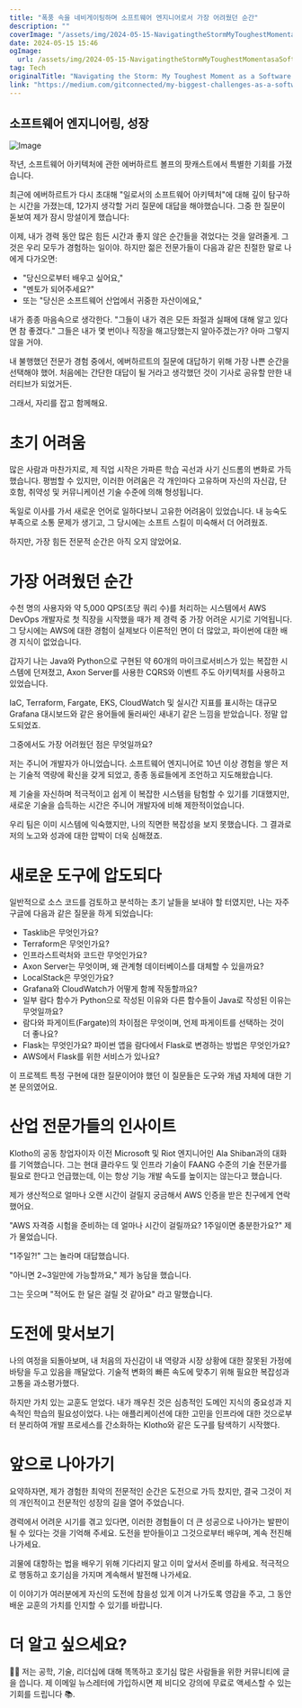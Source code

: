 ```yaml
---
title: "폭풍 속을 네비게이팅하며 소프트웨어 엔지니어로서 가장 어려웠던 순간"
description: ""
coverImage: "/assets/img/2024-05-15-NavigatingtheStormMyToughestMomentasaSoftwareEngineer_0.png"
date: 2024-05-15 15:46
ogImage: 
  url: /assets/img/2024-05-15-NavigatingtheStormMyToughestMomentasaSoftwareEngineer_0.png
tag: Tech
originalTitle: "Navigating the Storm: My Toughest Moment as a Software Engineer"
link: "https://medium.com/gitconnected/my-biggest-challenges-as-a-software-engineer-168ab993e036"
---
```



## 소프트웨어 엔지니어링, 성장

![Image](/assets/img/2024-05-15-NavigatingtheStormMyToughestMomentasaSoftwareEngineer_0.png)

작년, 소프트웨어 아키텍처에 관한 에버하르트 볼프의 팟캐스트에서 특별한 기회를 가졌습니다.

최근에 에버하르트가 다시 초대해 "일로서의 소프트웨어 아키텍처"에 대해 깊이 탐구하는 시간을 가졌는데, 12가지 생각할 거리 질문에 대답을 해야했습니다. 그중 한 질문이 돋보여 제가 잠시 망설이게 했습니다:



이제, 내가 경력 동안 많은 힘든 시간과 좋지 않은 순간들을 겪었다는 것을 알려줄게. 그것은 우리 모두가 경험하는 일이야. 하지만 젊은 전문가들이 다음과 같은 친절한 말로 나에게 다가오면:

- "당신으로부터 배우고 싶어요,"
- "멘토가 되어주세요?"
- 또는 "당신은 소프트웨어 산업에서 귀중한 자산이에요,"

내가 종종 마음속으로 생각한다. "그들이 내가 겪은 모든 좌절과 실패에 대해 알고 있다면 참 좋겠다." 그들은 내가 몇 번이나 직장을 해고당했는지 알아주겠는가? 아마 그렇지 않을 거야.

내 불행했던 전문가 경험 중에서, 에버하르트의 질문에 대답하기 위해 가장 나쁜 순간을 선택해야 했어. 처음에는 간단한 대답이 될 거라고 생각했던 것이 기사로 공유할 만한 내러티브가 되었거든.



그래서, 자리를 잡고 함께해요.

# 초기 어려움

많은 사람과 마찬가지로, 제 직업 시작은 가파른 학습 곡선과 사기 신드롬의 변화로 가득했습니다. 평범할 수 있지만, 이러한 어려움은 각 개인마다 고유하며 자신의 자신감, 단호함, 취약성 및 커뮤니케이션 기술 수준에 의해 형성됩니다.

독일로 이사를 가서 새로운 언어로 일하다보니 고유한 어려움이 있었습니다. 내 능숙도 부족으로 소통 문제가 생기고, 그 당시에는 소프트 스킬이 미숙해서 더 어려웠죠.



하지만, 가장 힘든 전문적 순간은 아직 오지 않았어요.

# 가장 어려웠던 순간

수천 명의 사용자와 약 5,000 QPS(초당 쿼리 수)를 처리하는 시스템에서 AWS DevOps 개발자로 첫 직장을 시작했을 때가 제 경력 중 가장 어려운 시기로 기억됩니다. 그 당시에는 AWS에 대한 경험이 실제보다 이론적인 면이 더 많았고, 파이썬에 대한 배경 지식이 없었습니다.

갑자기 나는 Java와 Python으로 구현된 약 60개의 마이크로서비스가 있는 복잡한 시스템에 던져졌고, Axon Server를 사용한 CQRS와 이벤트 주도 아키텍처를 사용하고 있었습니다.



IaC, Terraform, Fargate, EKS, CloudWatch 및 실시간 지표를 표시하는 대규모 Grafana 대시보드와 같은 용어들에 둘러싸인 새내기 같은 느낌을 받았습니다. 정말 압도되었죠.

그중에서도 가장 어려웠던 점은 무엇일까요?

저는 주니어 개발자가 아니었습니다. 소프트웨어 엔지니어로 10년 이상 경험을 쌓은 저는 기술적 역량에 확신을 갖게 되었고, 종종 동료들에게 조언하고 지도해왔습니다.

제 기술을 자신하며 적극적이고 쉽게 이 복잡한 시스템을 탐험할 수 있기를 기대했지만, 새로운 기술을 습득하는 시간은 주니어 개발자에 비해 제한적이었습니다.



우리 팀은 이미 시스템에 익숙했지만, 나의 직면한 복잡성을 보지 못했습니다. 그 결과로 저의 노고와 성과에 대한 압박이 더욱 심해졌죠.

# 새로운 도구에 압도되다

일반적으로 소스 코드를 검토하고 분석하는 초기 날들을 보내야 할 터였지만, 나는 자주 구글에 다음과 같은 질문을 하게 되었습니다:

- Tasklib은 무엇인가요?
- Terraform은 무엇인가요?
- 인프라스트럭처와 코드란 무엇인가요?
- Axon Server는 무엇이며, 왜 관계형 데이터베이스를 대체할 수 있을까요?
- LocalStack은 무엇인가요?
- Grafana와 CloudWatch가 어떻게 함께 작동할까요?
- 일부 람다 함수가 Python으로 작성된 이유와 다른 함수들이 Java로 작성된 이유는 무엇일까요?
- 람다와 파게이트(Fargate)의 차이점은 무엇이며, 언제 파게이트를 선택하는 것이 더 좋나요?
- Flask는 무엇인가요? 파이썬 앱을 람다에서 Flask로 변경하는 방법은 무엇인가요?
- AWS에서 Flask를 위한 서비스가 있나요?



이 프로젝트 특정 구현에 대한 질문이어야 했던 이 질문들은 도구와 개념 자체에 대한 기본 문의였어요.

# 산업 전문가들의 인사이트

Klotho의 공동 창업자이자 이전 Microsoft 및 Riot 엔지니어인 Ala Shiban과의 대화를 기억했습니다. 그는 현대 클라우드 및 인프라 기술이 FAANG 수준의 기술 전문가를 필요로 한다고 언급했는데, 이는 항상 기능 개발 속도를 높이지는 않는다고 했습니다.

제가 생산적으로 얼마나 오랜 시간이 걸릴지 궁금해서 AWS 인증을 받은 친구에게 연락했어요.



"AWS 자격증 시험을 준비하는 데 얼마나 시간이 걸릴까요? 1주일이면 충분한가요?" 제가 물었습니다.

"1주일?!" 그는 놀라며 대답했습니다.

"아니면 2~3일만에 가능할까요," 제가 농담을 했습니다.

그는 웃으며 "적어도 한 달은 걸릴 것 같아요" 라고 말했습니다.



# 도전에 맞서보기

나의 여정을 되돌아보며, 내 처음의 자신감이 내 역량과 시장 상황에 대한 잘못된 가정에 바탕을 두고 있음을 깨달았다. 기술적 변화의 빠른 속도에 맞추기 위해 필요한 복잡성과 고통을 과소평가했다.

하지만 가치 있는 교훈도 얻었다. 내가 깨우친 것은 심층적인 도메인 지식의 중요성과 지속적인 학습의 필요성이었다. 나는 애플리케이션에 대한 고민을 인프라에 대한 것으로부터 분리하여 개발 프로세스를 간소화하는 Klotho와 같은 도구를 탐색하기 시작했다.

# 앞으로 나아가기



요약하자면, 제가 경험한 최악의 전문적인 순간은 도전으로 가득 찼지만, 결국 그것이 저의 개인적이고 전문적인 성장의 길을 열어 주었습니다.

경력에서 어려운 시기를 겪고 있다면, 이러한 경험들이 더 큰 성공으로 나아가는 발판이 될 수 있다는 것을 기억해 주세요. 도전을 받아들이고 그것으로부터 배우며, 계속 전진해 나가세요.

괴물에 대항하는 법을 배우기 위해 기다리지 말고 이미 앞서서 준비를 하세요. 적극적으로 행동하고 호기심을 가지며 계속해서 발전해 나가세요.

이 이야기가 여러분에게 자신의 도전에 참을성 있게 이겨 나가도록 영감을 주고, 그 동안 배운 교훈의 가치를 인지할 수 있기를 바랍니다.



# 더 알고 싶으세요?

🧠💡 저는 공학, 기술, 리더십에 대해 똑똑하고 호기심 많은 사람들을 위한 커뮤니티에 글을 씁니다. 제 이메일 뉴스레터에 가입하시면 제 비디오 강의에 무료로 액세스할 수 있는 기회를 드립니다 📚.